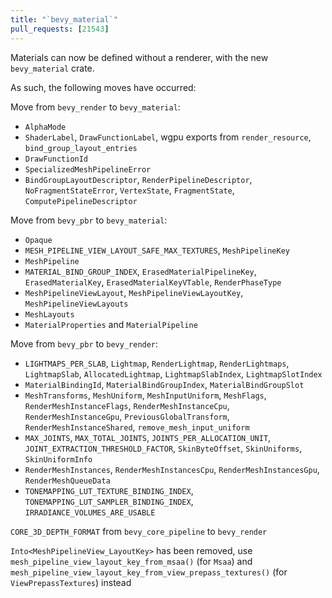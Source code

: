 ```yaml
---
title: "`bevy_material`"
pull_requests: [21543]
---
```


Materials can now be defined without a renderer, with the new `bevy_material` crate.

As such, the following moves have occurred:

Move from `bevy_render` to `bevy_material`:

- `AlphaMode`
- `ShaderLabel`, `DrawFunctionLabel`, wgpu exports from `render_resource`, `bind_group_layout_entries`
- `DrawFunctionId`
- `SpecializedMeshPipelineError`
- `BindGroupLayoutDescriptor`, `RenderPipelineDescriptor`, `NoFragmentStateError`, `VertexState`, `FragmentState`, `ComputePipelineDescriptor`

Move from `bevy_pbr` to `bevy_material`:

- `Opaque`
- `MESH_PIPELINE_VIEW_LAYOUT_SAFE_MAX_TEXTURES`, `MeshPipelineKey`
- `MeshPipeline`
- `MATERIAL_BIND_GROUP_INDEX`, `ErasedMaterialPipelineKey`, `ErasedMaterialKey`, `ErasedMaterialKeyVTable`, `RenderPhaseType`
- `MeshPipelineViewLayout`, `MeshPipelineViewLayoutKey`, `MeshPipelineViewLayouts`
- `MeshLayouts`
- `MaterialProperties` and `MaterialPipeline`

Move from `bevy_pbr` to `bevy_render`:

- `LIGHTMAPS_PER_SLAB`, `Lightmap`, `RenderLightmap`, `RenderLightmaps`, `LightmapSlab`, `AllocatedLightmap`, `LightmapSlabIndex`, `LightmapSlotIndex`
- `MaterialBindingId`, `MaterialBindGroupIndex`, `MaterialBindGroupSlot`
- `MeshTransforms`, `MeshUniform`, `MeshInputUniform`, `MeshFlags`, `RenderMeshInstanceFlags`, `RenderMeshInstanceCpu`, `RenderMeshInstanceGpu`, `PreviousGlobalTransform`, `RenderMeshInstanceShared`, `remove_mesh_input_uniform`
- `MAX_JOINTS`, `MAX_TOTAL_JOINTS`, `JOINTS_PER_ALLOCATION_UNIT`, `JOINT_EXTRACTION_THRESHOLD_FACTOR`, `SkinByteOffset`, `SkinUniforms`, `SkinUniformInfo`
- `RenderMeshInstances`, `RenderMeshInstancesCpu`, `RenderMeshInstancesGpu`, `RenderMeshQueueData`
- `TONEMAPPING_LUT_TEXTURE_BINDING_INDEX`, `TONEMAPPING_LUT_SAMPLER_BINDING_INDEX`, `IRRADIANCE_VOLUMES_ARE_USABLE`

`CORE_3D_DEPTH_FORMAT` from `bevy_core_pipeline` to `bevy_render`

`Into<MeshPipelineView_LayoutKey>` has been removed, use `mesh_pipeline_view_layout_key_from_msaa()` (for `Msaa`) and `mesh_pipeline_view_layout_key_from_view_prepass_textures()` (for `ViewPrepassTextures`) instead
